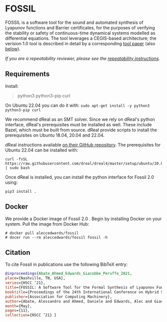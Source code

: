 # FOSSIL

FOSSIL is a software tool for the sound and automated synthesis of Lyapunov functions and Barrier certificates, for the purposes of verifying the stability or safety of continuous-time dynamical systems modelled as differential equations. The tool leverages a CEGIS-based architecture; the verision 1.0 tool is described in detail by a corresponding [tool paper](https://doi.org/10.1145/3447928.3456646) (also [below](#citation)).

*If you are a repeatability reviewer, please see the [repeatability instructions](repeatability_instructions.md).*

## Requirements

Install:

> python3 python3-pip curl

On Ubuntu 22.04 you can do it with: `sudo apt-get install -y python3 python3-pip curl`

We recommend dReal as an SMT solver. Since we rely on dReal's python interface, dReal's prerequisites must be installed as well. These include Bazel, which must be built from source. dReal provide scripts to install the prerequisites on Ubuntu 18.04, 20.04 and 22.04.

dReal instructions available [on their GitHub repository](https://github.com/dreal/dreal4). The prerequisites for Ubuntu 22.04 can be installed with:

```console
curl -fsSL https://raw.githubusercontent.com/dreal/dreal4/master/setup/ubuntu/20.04/install.sh | sudo bash
```

Once dReal is installed, you can install the python interface for Fossil 2.0 using:

```console
pip3 install .
```

## Docker

We provide a Docker image of Fossil 2.0 . Begin by installing Docker on your system. Pull the image from Docker Hub:

```console
# docker pull aleccedwards/fossil
# docer run --rm aleccedwards/fossil fossil -h
```

## Citation

To cite Fossil in publications use the following BibTeX entry:

```bibtex
@inproceedings{Abate_Ahmed_Edwards_Giacobbe_Peruffo_2021,
place={Nashville, TN, USA},
series={HSCC ’21},
title={FOSSIL: A Software Tool for the Formal Synthesis of Lyapunov Functions and Barrier Certificates using Neural Networks}, ISBN={978-1-4503-8339-4/21/05},
booktitle={Proceedings of the 24th International Conference on Hybrid Systems: Computation and Control},
publisher={Association for Computing Machinery},
author={Abate, Alessandro and Ahmed, Daniele and Edwards, Alec and Giacobbe, Mirco and Peruffo, Andrea}, year={2021},
month={May},
pages={11},
collection={HSCC ’21} }
```
